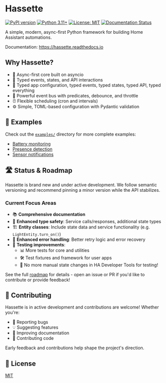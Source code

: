 # Hassette

[![PyPI version](https://badge.fury.io/py/hassette.svg)](https://badge.fury.io/py/hassette)
[![Python 3.11+](https://img.shields.io/badge/python-3.11+-blue.svg)](https://www.python.org/downloads/)
[![License: MIT](https://img.shields.io/badge/License-MIT-yellow.svg)](https://opensource.org/licenses/MIT)
[![Documentation Status](https://readthedocs.org/projects/hassette/badge/?version=stable)](https://hassette.readthedocs.io/en/latest/?badge=stable)

A simple, modern, async-first Python framework for building Home Assistant automations.

Documentation: https://hassette.readthedocs.io

Why Hassette?
-------------
- 🌟 Async-first core built on asyncio
- 🔧 Typed events, states, and API interactions
- 📝 Typed app configuration, typed events, typed states, typed API, typed everything
- 🚌 Powerful event bus with predicates, debounce, and throttle
- ⏰ Flexible scheduling (cron and intervals)
- ⚙️ Simple, TOML-based configuration with Pydantic validation

## 📖 Examples

Check out the [`examples/`](examples/apps) directory for more complete examples:
- [Battery monitoring](examples/apps/battery.py)
- [Presence detection](examples/apps/presence.py)
- [Sensor notifications](examples/apps/sensor_notification.py)

## 🛣️ Status & Roadmap

Hassette is brand new and under active development. We follow semantic versioning and recommend pinning a minor version while the API stabilizes.

### Current Focus Areas

- 📚 **Comprehensive documentation**
- 🔐 **Enhanced type safety**: Service calls/responses, additional state types
- 🏗️ **Entity classes**: Include state data and service functionality (e.g. `LightEntity.turn_on()`)
- 🔄 **Enhanced error handling**: Better retry logic and error recovery
- 🧪 **Testing improvements**:
  - 📊 More tests for core and utilities
  - 🛠️ Test fixtures and framework for user apps
  - 🚫 No more manual state changes in HA Developer Tools for testing!

See the full [roadmap](roadmap.md) for details - open an issue or PR if you'd like to contribute or provide feedback!

## 🤝 Contributing

Hassette is in active development and contributions are welcome! Whether you're:

- 🐛 Reporting bugs
- 💡 Suggesting features
- 📝 Improving documentation
- 🔧 Contributing code

Early feedback and contributions help shape the project's direction.

## 📄 License

[MIT](LICENSE)
